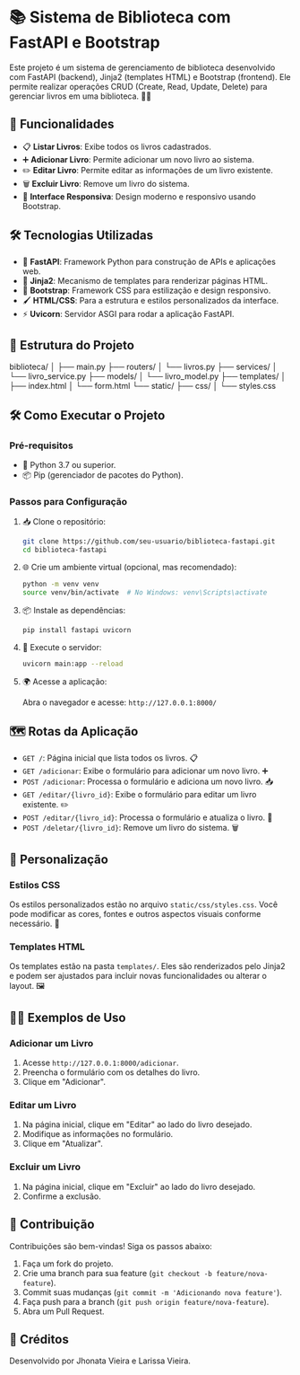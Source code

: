 # 📚 Sistema de Biblioteca com FastAPI e Bootstrap

Este projeto é um sistema de gerenciamento de biblioteca desenvolvido com FastAPI (backend), Jinja2 (templates HTML) e Bootstrap (frontend). Ele permite realizar operações CRUD (Create, Read, Update, Delete) para gerenciar livros em uma biblioteca. 📖✨

## 🚀 Funcionalidades

- 📋 **Listar Livros**: Exibe todos os livros cadastrados.
- ➕ **Adicionar Livro**: Permite adicionar um novo livro ao sistema.
- ✏️ **Editar Livro**: Permite editar as informações de um livro existente.
- 🗑️ **Excluir Livro**: Remove um livro do sistema.
- 📱 **Interface Responsiva**: Design moderno e responsivo usando Bootstrap.

## 🛠️ Tecnologias Utilizadas

- 🐍 **FastAPI**: Framework Python para construção de APIs e aplicações web.
- 🎨 **Jinja2**: Mecanismo de templates para renderizar páginas HTML.
- 🎀 **Bootstrap**: Framework CSS para estilização e design responsivo.
- 🖌️ **HTML/CSS**: Para a estrutura e estilos personalizados da interface.
- ⚡ **Uvicorn**: Servidor ASGI para rodar a aplicação FastAPI.

## 📂 Estrutura do Projeto

biblioteca/
│
├── main.py
├── routers/
│   └── livros.py
├── services/
│   └── livro_service.py
├── models/
│   └── livro_model.py
├── templates/
│   ├── index.html
│   └── form.html
└── static/
    ├── css/
    │   └── styles.css


## 🛠️ Como Executar o Projeto

### Pré-requisitos

- 🐍 Python 3.7 ou superior.
- 📦 Pip (gerenciador de pacotes do Python).

### Passos para Configuração

1. 📥 Clone o repositório:

    ```bash
    git clone https://github.com/seu-usuario/biblioteca-fastapi.git
    cd biblioteca-fastapi
    ```

2. 🌐 Crie um ambiente virtual (opcional, mas recomendado):

    ```bash
    python -m venv venv
    source venv/bin/activate  # No Windows: venv\Scripts\activate
    ```

3. 📦 Instale as dependências:

    ```bash
    pip install fastapi uvicorn
    ```

4. 🚀 Execute o servidor:

    ```bash
    uvicorn main:app --reload
    ```

5. 🌍 Acesse a aplicação:

    Abra o navegador e acesse: `http://127.0.0.1:8000/`

## 🗺️ Rotas da Aplicação

- `GET /`: Página inicial que lista todos os livros. 📋
- `GET /adicionar`: Exibe o formulário para adicionar um novo livro. ➕
- `POST /adicionar`: Processa o formulário e adiciona um novo livro. 📥
- `GET /editar/{livro_id}`: Exibe o formulário para editar um livro existente. ✏️
- `POST /editar/{livro_id}`: Processa o formulário e atualiza o livro. 🔄
- `POST /deletar/{livro_id}`: Remove um livro do sistema. 🗑️

## 🎨 Personalização

### Estilos CSS

Os estilos personalizados estão no arquivo `static/css/styles.css`. Você pode modificar as cores, fontes e outros aspectos visuais conforme necessário. 🎨

### Templates HTML

Os templates estão na pasta `templates/`. Eles são renderizados pelo Jinja2 e podem ser ajustados para incluir novas funcionalidades ou alterar o layout. 🖼️

## 🧑‍💻 Exemplos de Uso

### Adicionar um Livro

1. Acesse `http://127.0.0.1:8000/adicionar`.
2. Preencha o formulário com os detalhes do livro.
3. Clique em "Adicionar".

### Editar um Livro

1. Na página inicial, clique em "Editar" ao lado do livro desejado.
2. Modifique as informações no formulário.
3. Clique em "Atualizar".

### Excluir um Livro

1. Na página inicial, clique em "Excluir" ao lado do livro desejado.
2. Confirme a exclusão.

## 🤝 Contribuição

Contribuições são bem-vindas! Siga os passos abaixo:

1. Faça um fork do projeto.
2. Crie uma branch para sua feature (`git checkout -b feature/nova-feature`).
3. Commit suas mudanças (`git commit -m 'Adicionando nova feature'`).
4. Faça push para a branch (`git push origin feature/nova-feature`).
5. Abra um Pull Request.

## 🙏 Créditos

Desenvolvido por Jhonata Vieira e Larissa Vieira.